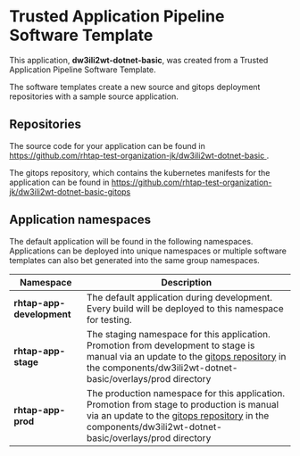 # Trusted Application Pipeline Software Template

This application, **dw3ili2wt-dotnet-basic**, was created from a Trusted Application Pipeline Software Template.

The software templates create a new source and gitops deployment repositories with a sample source application. 

## Repositories

The source code for your application can be found in [https://github.com/rhtap-test-organization-jk/dw3ili2wt-dotnet-basic ](https://github.com/rhtap-test-organization-jk/dw3ili2wt-dotnet-basic ).
 
The gitops repository, which contains the kubernetes manifests for the application can be found in 
[https://github.com/rhtap-test-organization-jk/dw3ili2wt-dotnet-basic-gitops ](https://github.com/rhtap-test-organization-jk/dw3ili2wt-dotnet-basic-gitops ) 

## Application namespaces 

The default application will be found in the following namespaces. Applications can be deployed into unique namespaces or multiple software templates can also bet generated into the same group namespaces.  

|  Namespace   |  Description   |  
| -------- | -------- |   
| **rhtap-app-development** | The default application during development. Every build will be deployed to this namespace for testing. | 
| **rhtap-app-stage** | The staging namespace for this application. Promotion from development to stage is manual via an update to the [gitops repository](https://github.com/rhtap-test-organization-jk/dw3ili2wt-dotnet-basic-gitops ) in the components/dw3ili2wt-dotnet-basic/overlays/prod directory |  
| **rhtap-app-prod** | The production namespace for this application. Promotion from stage to production is manual via an update to the [gitops repository](https://github.com/rhtap-test-organization-jk/dw3ili2wt-dotnet-basic-gitops ) in the components/dw3ili2wt-dotnet-basic/overlays/prod directory | 